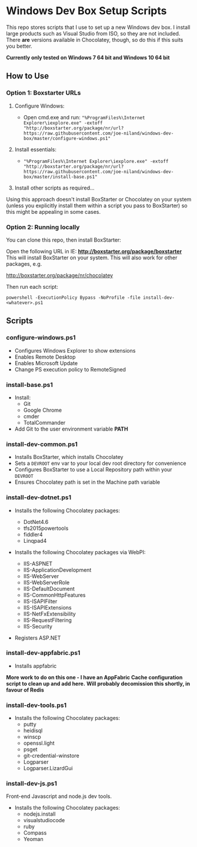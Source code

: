 Windows Dev Box Setup Scripts
==============================

This repo stores scripts that I use to set up a new Windows dev box. I install large products such as Visual Studio from ISO, so they are not included. There **are** versions available in Chocolatey, though, so do this if this suits you better.

**Currently only tested on Windows 7 64 bit and Windows 10 64 bit**

How to Use
-------------

### Option 1: Boxstarter URLs

1. Configure Windows: 
   + Open cmd.exe and run: `"%ProgramFiles%\Internet Explorer\iexplore.exe" -extoff "http://boxstarter.org/package/nr/url?https://raw.githubusercontent.com/joe-niland/windows-dev-box/master/configure-windows.ps1"`

2. Install essentials:
   +  `"%ProgramFiles%\Internet Explorer\iexplore.exe" -extoff "http://boxstarter.org/package/nr/url?https://raw.githubusercontent.com/joe-niland/windows-dev-box/master/install-base.ps1"`

3. Install other scripts as required...

Using this approach doesn't install BoxStarter or Chocolatey on your system (unless you explicitly install them within a script you pass to BoxStarter) so this might be appealing in some cases.

### Option 2: Running locally

You can clone this repo, then install BoxStarter:

Open the following URL in IE: **http://boxstarter.org/package/boxstarter**
This will install BoxStarter on your system. This will also work for other packages, e.g.

http://boxstarter.org/package/nr/chocolatey

Then run each script:

`powershell -ExecutionPolicy Bypass -NoProfile -file install-dev-<whatever>.ps1`


Scripts
----------

### configure-windows.ps1

+ Configures Windows Explorer to show extensions
+ Enables Remote Desktop
+ Enables Microsoft Update
+ Change PS execution policy to RemoteSigned

### install-base.ps1

+ Install:
   * Git
   * Google Chrome
   * cmder
   * TotalCommander
+ Add Git to the user environment variable **PATH**

### install-dev-common.ps1

+ Installs BoxStarter, which installs Chocolatey
+ Sets a `DEVROOT` env var to your local dev root directory for convenience
+ Configures BoxStarter to use a Local Repository path within your `DEVROOT`
+ Ensures Chocolatey path is set in the Machine path variable

### install-dev-dotnet.ps1

+ Installs the following Chocolatey packages:
    * DotNet4.6 
    * tfs2015powertools 
    * fiddler4
    * Linqpad4 

+ Installs the following Chocolatey packages via WebPI:
    * IIS-ASPNET 
    * IIS-ApplicationDevelopment 
    * IIS-WebServer 
    * IIS-WebServerRole 
    * IIS-DefaultDocument 
    * IIS-CommonHttpFeatures 
    * IIS-ISAPIFilter 
    * IIS-ISAPIExtensions 
    * IIS-NetFxExtensibility 
    * IIS-RequestFiltering 
    * IIS-Security

+ Registers ASP.NET

### install-dev-appfabric.ps1

+ Installs appfabric

**More work to do on this one - I have an AppFabric Cache configuration script to clean up and add here.**
**Will probably decomission this shortly, in favour of Redis**

### install-dev-tools.ps1

+ Installs the following Chocolatey packages:
    * putty 
    * heidisql 
    * winscp 
    * openssl.light 
    * psget 
    * git-credential-winstore
    * Logparser 
    * Logparser.LizardGui

### install-dev-js.ps1

Front-end Javascript and node.js dev tools.

+ Installs the following Chocolatey packages:
    * nodejs.install 
    * visualstudiocode
    * ruby 
    * Compass 
    * Yeoman

